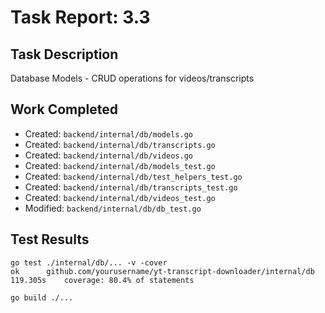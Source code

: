 # Task Report: 3.3

## Task Description
Database Models - CRUD operations for videos/transcripts

## Work Completed
- Created: `backend/internal/db/models.go`
- Created: `backend/internal/db/transcripts.go`
- Created: `backend/internal/db/videos.go`
- Created: `backend/internal/db/models_test.go`
- Created: `backend/internal/db/test_helpers_test.go`
- Created: `backend/internal/db/transcripts_test.go`
- Created: `backend/internal/db/videos_test.go`
- Modified: `backend/internal/db/db_test.go`

## Test Results
```
go test ./internal/db/... -v -cover
ok  	github.com/yourusername/yt-transcript-downloader/internal/db	119.305s	coverage: 80.4% of statements

go build ./...
```
